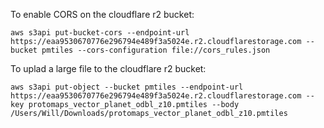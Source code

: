To enable CORS on the cloudflare r2 bucket:
```
aws s3api put-bucket-cors --endpoint-url https://eaa9530670776e296794e489f3a5024e.r2.cloudflarestorage.com --bucket pmtiles --cors-configuration file://cors_rules.json
```

To uplad a large file to the cloudflare r2 bucket:
```
aws s3api put-object --bucket pmtiles --endpoint-url https://eaa9530670776e296794e489f3a5024e.r2.cloudflarestorage.com --key protomaps_vector_planet_odbl_z10.pmtiles --body /Users/Will/Downloads/protomaps_vector_planet_odbl_z10.pmtiles
```
